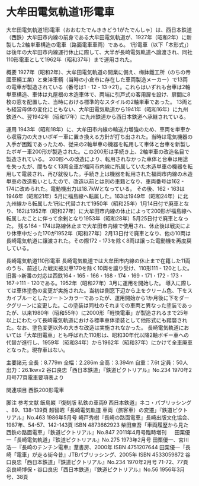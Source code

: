 # 大牟田電気軌道1形電車

大牟田電気軌道1形電車（おおむたでんききどう1がたでんしゃ）は、西日本鉄道（西鉄）大牟田市内線の前身である大牟田電気軌道が、1927年（昭和2年）に新製した2軸単車構造の電車（路面電車車両）である。
1形電車（以下「本形式」）は後年の大牟田市内線運行休止に際して、大半が長崎電気軌道へ譲渡され、同社110形電車として1962年（昭和37年）まで運用された。

概要
1927年（昭和2年）、大牟田電気軌道の開業に備え、梅鉢鐵工所（のちの帝國車輛工業）と東洋車輌（当時の小倉市に存在した車両製造メーカー）で13両の電車が製造されている（番号は1 - 12・13→21）。これらはいずれも台車は2軸単車構造、車体は丸屋根の木造車体で、両端に引戸式の客用扉を設け、扉間に8枚の窓を配置した、当時における標準的なスタイルの2軸単車であった。
13両とも経営母体の変化にともない、大牟田電気軌道から1941年（昭和16年）に九州鉄道へ、翌1942年（昭和17年）に九州鉄道から西日本鉄道へ承継されている。

運用
1943年（昭和18年）に、大牟田市内線の輸送力増強のため、車両を単車から収容力の大きいボギー車に置き換える方針が打ち出された。当時は電気機器の入手が困難であったため、従来の2軸単車の機器を転用して車体と台車を新製したボギー車200形が製造された。この200形は手続き上、2軸単車の改造名目で製造されている。
200形への改造により、転用されなかった車体と台車は用途を失ったが、間もなく13両全車が福岡市内線に所属していた木造単車の機器を転用して電装され、再び就役した。手続き上は機器を転用された福岡市内線の木造単車の改造扱いとしたので、改造以前とは別の車籍となり、車両番号は162 - 174に改められた。電動機出力は18.7kWとなっている。
その後、162・163は1946年（昭和21年）5月に福島線へ転属した。163は1949年（昭和24年）に北九州線から転属した1形に代替されて1950年（昭和25年）1月14日付で廃車となり、162は1952年（昭和27年）に大牟田市内線の休止によって200形が福島線へ転属したことに伴って余剰となり1953年（昭和28年）5月25日付で廃車となった。
残る164 - 174は路線休止まで大牟田市内線で使用され、休止後は戦災により休車中だった170が1952年（昭和27年）2月13日付で廃車となり、他の10両は長崎電気軌道に譲渡された。その際172・173を除く8両は譲った電動機を再度戻している。

長崎電気軌道110形電車
長崎電気軌道では大牟田市内線の休止まで在籍した11両のうち、前述した戦災被災車170を除く10両を譲り受け、110形111 - 120とした。旧番→新番の対応は西鉄164・165・166・168・174・169・171・172・173・167→111 - 120である。1952年（昭和27年）3月に運用を開始した。
導入に際しては車体塗色の変更が実施された。当初は側窓下辺から上をクリーム色、下をスカイブルーとしたツートンカラーであったが、運用開始から1か月後に下をダークグリーンに変更した。この塗装は同社のそれまでの車両と異なった塗装であったが、以来1980年（昭和55年）に2000形「軽快電車」が製造されるまで25年以上にわたって長崎電気軌道における標準車体塗装として他形式にも踏襲された。なお、塗色変更以外の大きな改造は実施されなかった。
長崎電気軌道においては「大牟田電車」とも呼ばれた110形は、昭和30年代以降2軸ボギー車への代替が進行し、1959年（昭和34年）から1962年（昭和37年）にかけて全車廃車となった。現存車はない。

主要諸元
全長：8.779m
全幅：2.286m
全高：3.394m
自重：7.6t
定員：50人
出力：26.1kw×2
谷口良忠「西日本鉄道」『鉄道ピクトリアル』No.234 1970年2月号77頁電車要項表より

関連項目
西鉄200形電車

脚注
参考文献
飯島巌『復刻版 私鉄の車両9 西日本鉄道』ネコ・パブリッシング 、89、138-139頁
越智昭「長崎電気軌道 車両（旅客車）の変遷」『鉄道ピクトリアル』No.463 1986年5月号
崎戸秀樹『長崎の路面電車』長崎出版文化協会、1987年、54-57、142-143頁 ISBN 4873662923
柴田東吾「車両履歴から見た西鉄の路面電車」『鉄道ピクトリアル』No.847 2011年4月号臨時増刊 　
田栗優一「長崎電気軌道」『鉄道ピクトリアル』No.275 1973年2月号
田栗優一、宮川浩一『長崎のチンチン電車』葦書房、2000年 ISBN 4751207644
田栗優一『長崎「電車」が走る街今昔』JTBパブリッシング、2005年 ISBN 4533059872
谷口良忠「西日本鉄道」『鉄道ピクトリアル』No.234 1970年2月号 71-72、77頁
奈良崎博保・谷口良忠「西日本鉄道」『鉄道ピクトリアル』No.56 1956年3月号、38頁